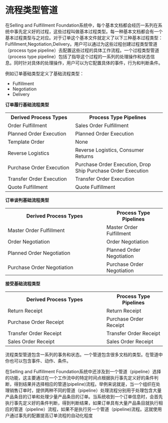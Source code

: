 # 流程类型管道


在Selling and Fulfillment Foundation系统中，每个基本文档都会经历一系列在系统中事先定义好的过程，这些过程叫做基本过程类型。每一种基本文档都会有一个基本过程类型与之对应。对于订单这个基本文件就定义了以下三种基本过程类型：Fulfillment,Negotiation,Delivery。用户可以通过为这些过程创建过程类型管道（process type pipeline）去配置这些过程的具体工作流程。一个过程类型管道（process type pipeline）包括了指导这个过程的一系列的处理操作和状态信息。同时针对具体的处理操作，用户可以为它配置具体的事件，行为和判断条件。

例如订单基础类型定义了基础流程类型：
* Fulfillment
* Negotiation
* Delivery

<b>订单履行基础流程类型</b>
<table class="table table-bordered table-striped table-condensed">
  <tr>
    <th width="200px">Derived Process Types</td>
    <th>Process Type Pipelines</td>
  </tr>
  <tr>
    <td>Order Fulfillment </td>
    <td> Sales Order Fulfillment</td>
  </tr>
  <tr>
    <td>Planned Order Execution  </td>
    <td>Planned Order Execution</td>
  </tr>
  <tr>
    <td>Template Order  </td>
    <td>None</td>
  </tr>
  <tr>
    <td>Reverse Logistics </td>
    <td> Reverse Logistics, Consumer Returns</td>
  </tr>
  <tr>
    <td>Purchase Order Execution </td>
    <td> Purchase Order Execution, Drop Ship Purchase Order Execution</td>
  </tr>
  <tr>
    <td>Transfer Order Execution </td>
    <td> Transfer Order Execution</td>
  </tr>
  <tr>
    <td>Quote Fulfillment </td>
    <td> Quote Fulfillment</td>
  </tr>
</table>

<b>订单谈判基础流程类型</b>

<table>
  <tr>
    <th width="300px">Derived Process Types</td>
    <th>Process Type Pipelines</td>
  </tr>
 <tr>
  <td>Master Order Fulfillment</td>
  <td>Master Order Fulfillment</td>
 </tr>
  <tr>
  <td>Order Negotiation</td>
  <td>Order Negotiation</td>
 </tr>
   <tr>
  <td>Planned Order Negotiation</td>
  <td>Planned Order Negotiation</td>
 </tr>
   <tr>
  <td>Purchase Order Negotiation</td>
  <td>Purchase Order Negotiation</td>
 </tr>
</table>



<b>接受基础流程类型</b>

<table>
  <tr>
    <th width="300px">Derived Process Types</td>
    <th>Process Type Pipelines</td>
  </tr>
 <tr>
  <td>Return Receipt</td>
  <td>Return Receipt</td>
 </tr>
  <tr>
  <td>Purchase Order Receipt</td>
  <td>Purchase Order Receipt</td>
 </tr>
   <tr>
  <td>Transfer Order Receipt</td>
  <td>Transfer Order Receipt</td>
 </tr>
   <tr>
  <td>Sales Order Receipt</td>
  <td>Sales Order Receipt</td>
 </tr>
</table>
流程类型管道包含一系列的事务和状态。一个管道包含很多文档的类型。在管道中你也可以包含事件、动作、条件。



在Selling and Fulfillment Foundation系统中还涉及到一个管道（pipeline）选择的功能，这主要通过在一个工作流中的特定时间点根据执行事先定义好的条件判断，得到结果并选择相应的管道(pipeline)流程。举例来说就是，当一个组织在处理销售订单时，提供两种不同的管道（pipeline）处理流程分别用于处理包含大量产品条目的订单和处理少量产品条目的订单。当系统收到一个订单信息时，会首先执行事先定义好的条件判断，得到判断结果，如果订单具有大量产品条目就执行相应的管道（pipeline）流程，如果不是执行另一个管道（pipeline)流程。这就使用户通过事先的配置提高订单流程的自动化程度


